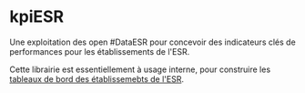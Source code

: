 # kpiESR
Une exploitation des open #DataESR pour concevoir des indicateurs clés de performances pour les établissements de l'ESR.

Cette librairie est essentiellement à usage interne, pour construire les [tableaux de bord des établissemebts de l'ESR](https://github.com/cpesr/tdbESR-rapport).
